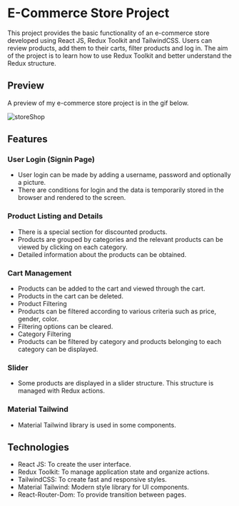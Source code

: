 # E-Commerce Store Project
This project provides the basic functionality of an e-commerce store developed using React JS, Redux Toolkit and TailwindCSS. Users can review products, add them to their carts, filter products and log in. The aim of the project is to learn how to use Redux Toolkit and better understand the Redux structure.

## Preview 

A preview of my e-commerce store project is in the gif below.

![storeShop](https://github.com/user-attachments/assets/344c3868-7872-4fbd-a592-2127c78e058e)

## Features

### User Login (Signin Page)
* User login can be made by adding a username, password and optionally a picture.
* There are conditions for login and the data is temporarily stored in the browser and rendered to the screen.

### Product Listing and Details
* There is a special section for discounted products.
* Products are grouped by categories and the relevant products can be viewed by clicking on each category.
* Detailed information about the products can be obtained.

### Cart Management
* Products can be added to the cart and viewed through the cart.
* Products in the cart can be deleted.
* Product Filtering
* Products can be filtered according to various criteria such as price, gender, color.
* Filtering options can be cleared.
* Category Filtering
* Products can be filtered by category and products belonging to each category can be displayed.
  
### Slider
* Some products are displayed in a slider structure. This structure is managed with Redux actions.

### Material Tailwind
* Material Tailwind library is used in some components.

## Technologies
* React JS: To create the user interface.
* Redux Toolkit: To manage application state and organize actions.
* TailwindCSS: To create fast and responsive styles.
* Material Tailwind: Modern style library for UI components.
* React-Router-Dom: To provide transition between pages.
